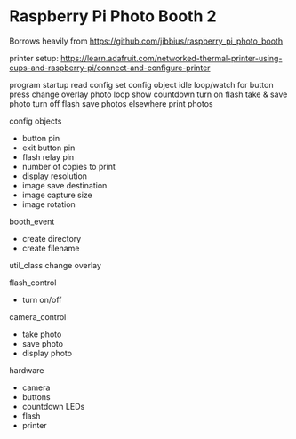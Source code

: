 # Raspberry Pi Photo Booth 2
Borrows heavily from https://github.com/jibbius/raspberry_pi_photo_booth

printer setup: https://learn.adafruit.com/networked-thermal-printer-using-cups-and-raspberry-pi/connect-and-configure-printer

program startup
  read config
  set config object
idle loop/watch for button press
  change overlay
photo loop
  show countdown
  turn on flash
  take & save photo
  turn off flash
  save photos elsewhere
  print photos

config objects
  - button pin
  - exit button pin
  - flash relay pin
  - number of copies to print
  - display resolution
  - image save destination
  - image capture size
  - image rotation

booth_event
  - create directory
  - create filename

util_class
  change overlay

flash_control
  - turn on/off

camera_control
  - take photo
  - save photo
  - display photo

hardware
  - camera
  - buttons
  - countdown LEDs
  - flash
  - printer